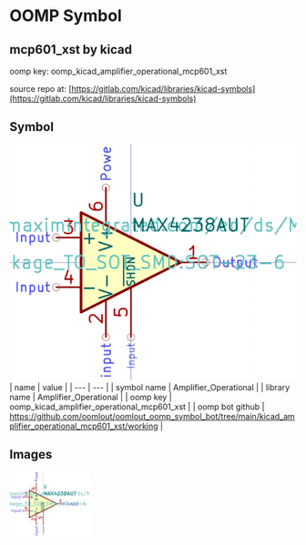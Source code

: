 # OOMP Symbol  
## mcp601_xst  by kicad  
  
oomp key: oomp_kicad_amplifier_operational_mcp601_xst  
  
source repo at: [https://gitlab.com/kicad/libraries/kicad-symbols](https://gitlab.com/kicad/libraries/kicad-symbols)  
## Symbol  
  
[![working.png](working_600.png)](working.png)  
| name | value | 
| --- | --- | 
| symbol name | Amplifier_Operational | 
| library name | Amplifier_Operational | 
| oomp key | oomp_kicad_amplifier_operational_mcp601_xst | 
| oomp bot github | https://github.com/oomlout/oomlout_oomp_symbol_bot/tree/main/kicad_amplifier_operational_mcp601_xst/working | 
## Images  
  
[![working.png](working_140.png)](working.png)  
